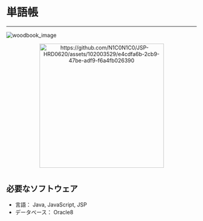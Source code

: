 # 単語帳
--------------
![woodbook_image](https://github.com/N1C0N1C0/JSP-HRD0620/assets/102003529/e4cdfa6b-2cb9-47be-adf9-f6a4fb026390)

<div align="center">
<img width="329" alt="https://github.com/N1C0N1C0/JSP-HRD0620/assets/102003529/e4cdfa6b-2cb9-47be-adf9-f6a4fb026390">
</div>

# 

## 必要なソフトウェア

- 言語： Java, JavaScript, JSP
- データベース： Oracle8

